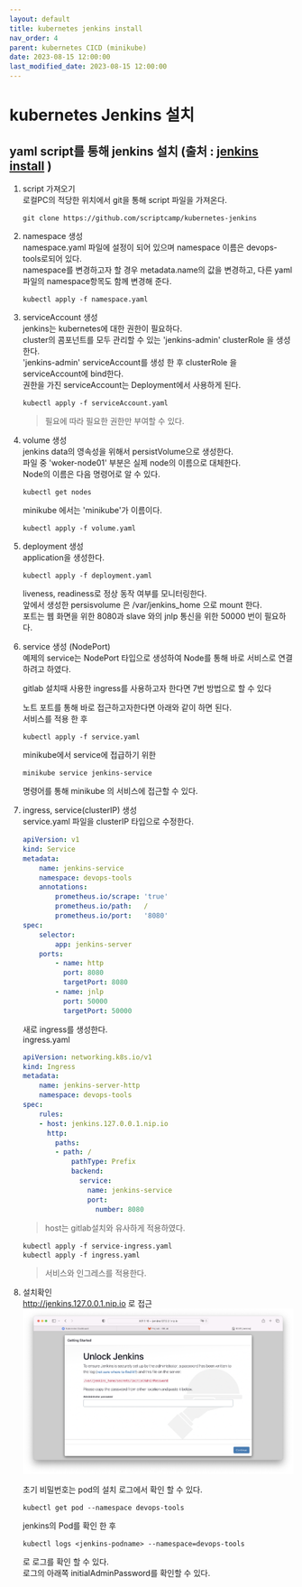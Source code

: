 ```yaml
---
layout: default
title: kubernetes jenkins install 
nav_order: 4
parent: kubernetes CICD (minikube)
date: 2023-08-15 12:00:00
last_modified_date: 2023-08-15 12:00:00
---
```


# kubernetes Jenkins 설치 

## yaml script를 통해 jenkins 설치 (출처 : [jenkins install][jenkins install]  )

   [jenkins install]: https://www.jenkins.io/doc/book/installing/kubernetes/ "Jenkins install"     

1. script 가져오기      
    로컬PC의 적당한 위치에서 git을 통해 script 파일을 가져온다.   
    ```
    git clone https://github.com/scriptcamp/kubernetes-jenkins
    ```
2. namespace 생성   
    namespace.yaml 파일에 설정이 되어 있으며 namespace 이름은 devops-tools로되어 있다.    
    namespace를 변경하고자 할 경우 metadata.name의 값을 변경하고, 다른 yaml파일의 namespace항목도 함께 변경해 준다.    
    ```
    kubectl apply -f namespace.yaml
    ```

3. serviceAccount 생성   
    jenkins는 kubernetes에 대한 권한이 필요하다.    
    cluster의 콤포넌트를 모두 관리할 수 있는 'jenkins-admin' clusterRole 을 생성한다.    
    'jenkins-admin' serviceAccount를 생성 한 후 clusterRole 을 serviceAccount에 bind한다.    
    권한을 가진 serviceAccount는 Deployment에서 사용하게 된다.    
    ```
    kubectl apply -f serviceAccount.yaml
    ```
    > 필요에 따라 필요한 권한만 부여할 수 있다.    

4. volume 생성   
    jenkins data의 영속성을 위해서 persistVolume으로 생성한다.    
    파일 중 'woker-node01' 부분은 실제 node의 이름으로 대체한다.    
    Node의 이름은 다음 명령어로 알 수 있다.      
    ```
    kubectl get nodes
    ```
   
    minikube 에서는 'minikube'가 이름이다.    
    ```
    kubectl apply -f volume.yaml
    ```

5. deployment 생성   
    application을 생성한다.    
    ```
    kubectl apply -f deployment.yaml
    ```
    liveness, readiness로 정상 동작 여부를 모니터링한다.     
    앞에서 생성한 persisvolume 은 /var/jenkins_home 으로 mount 한다.    
    포트는 웹 화면을 위한 8080과 slave 와의 jnlp 통신을 위한 50000 번이 필요하다.    

6. service 생성 (NodePort)    
    예제의 service는 NodePort 타입으로 생성하여 Node를 통해 바로 서비스로 연결하려고 하였다.    
    
    gitlab 설치때 사용한 ingress를 사용하고자 한다면 7번 방법으로 할 수 있다    
    
    노트 포트를 통해 바로 접근하고자한다면 아래와 같이 하면 된다.    
    서비스를 적용 한 후
    ```
    kubectl apply -f service.yaml
    ``` 
    
    minikube에서 service에 접급하기 위한   
    ```
    minikube service jenkins-service
    ```
    명령어를 통해 minikube 의 서비스에 접근할 수 있다. 

7. ingress, service(clusterIP) 생성  
    service.yaml 파일을 clusterIP 타입으로 수정한다.    
    ```yaml
    apiVersion: v1
    kind: Service
    metadata:
        name: jenkins-service
        namespace: devops-tools
        annotations:
            prometheus.io/scrape: 'true'
            prometheus.io/path:   /
            prometheus.io/port:   '8080'
    spec:
        selector:
            app: jenkins-server
        ports:
            - name: http
              port: 8080
              targetPort: 8080
            - name: jnlp
              port: 50000
              targetPort: 50000
    ```

    새로 ingress를 생성한다.    
    ingress.yaml 
    ```yaml
    apiVersion: networking.k8s.io/v1
    kind: Ingress
    metadata:
        name: jenkins-server-http
        namespace: devops-tools
    spec:
        rules:
        - host: jenkins.127.0.0.1.nip.io
          http:
            paths:
            - path: /
                pathType: Prefix
                backend:
                  service:
                    name: jenkins-service
                    port:
                      number: 8080
    ```
    > host는 gitlab설치와 유사하게 적용하였다.    

    ```
    kubectl apply -f service-ingress.yaml
    kubectl apply -f ingress.yaml
    ```
    > 서비스와 인그레스를 적용한다.     

8. 설치확인   
    http://jenkins.127.0.0.1.nip.io 로 접근   
    ![jenkins install](../image/MinikubeCICD/minikube-jenkins1.png)   

    초기 비밀번호는 pod의 설치 로그에서 확인 할 수 있다.    
    ```
    kubectl get pod --namespace devops-tools
    ```
    jenkins의 Pod를 확인 한 후    
    ```
    kubectl logs <jenkins-podname> --namespace=devops-tools
    ```
    로 로그를 확인 할 수 있다.    
    로그의 아래쪽 initialAdminPassword를 확인할 수 있다.    